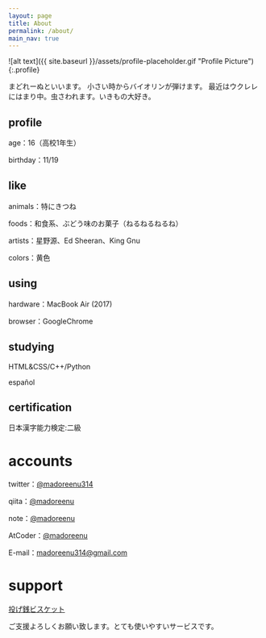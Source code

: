 ```yaml
---
layout: page
title: About
permalink: /about/
main_nav: true
---
```

![alt text]({{ site.baseurl }}/assets/profile-placeholder.gif "Profile Picture"){:.profile}

まどれーぬといいます。
小さい時からバイオリンが弾けます。 最近はウクレレにはまり中。虫さわれます。いきもの大好き。

## profile
age：16（高校1年生）

birthday：11/19

## like
animals：特にきつね

foods：和食系、ぶどう味のお菓子（ねるねるねるね）

artists：星野源、Ed Sheeran、King Gnu

colors：黄色

## using
hardware：MacBook Air (2017)

browser：GoogleChrome

## studying
HTML&CSS/C++/Python

español

## certification
日本漢字能力検定:二級

# accounts
twitter：[@madoreenu314](https://twitter.com/madoreenu314)

qiita：[@madoreenu](https://qiita.com/madoreenu)

note：[@madoreenu](https://note.mu/madoreenu)

AtCoder：[@madoreenu](https://atcoder.jp/users/madoreenu)

E-mail：madoreenu314@gmail.com

# support
[投げ銭ビスケット](https://bis-cuit.jp/madoreenu314)

ご支援よろしくお願い致します。とても使いやすいサービスです。
